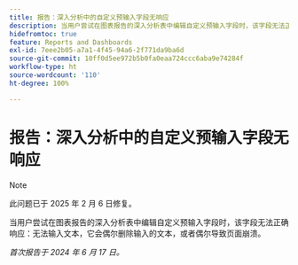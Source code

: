 ```yaml
---
title: 报告：深入分析中的自定义预输入字段无响应
description: 当用户尝试在图表报告的深入分析表中编辑自定义预输入字段时，该字段无法正确响应 - 无法输入文本，它会偶尔删除输入的文本，或者偶尔导致页面崩溃。
hidefromtoc: true
feature: Reports and Dashboards
exl-id: 7eee2b05-a7a1-4f45-94a6-2f771da9ba6d
source-git-commit: 10ff0d5ee972b5b0fa0eaa724ccc6aba9e74284f
workflow-type: ht
source-wordcount: '110'
ht-degree: 100%

---
```


# 报告：深入分析中的自定义预输入字段无响应

>[!NOTE]
>
>此问题已于 2025 年 2 月 6 日修复。

当用户尝试在图表报告的深入分析表中编辑自定义预输入字段时，该字段无法正确响应：无法输入文本，它会偶尔删除输入的文本，或者偶尔导致页面崩溃。

_首次报告于 2024 年 6 月 17 日。_

